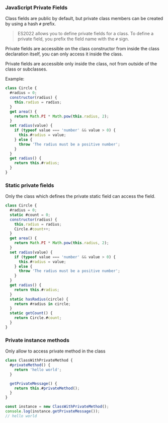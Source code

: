 ### JavaScript Private Fields
Class fields are public by default, but private class members can be created by using a hash `#` prefix.
> ES2022 allows you to define private fields for a class. To define a private field, you prefix the field name with the `#` sign.

Private fields are accessible on the class constructor from inside the class declaration itself, you can only access it inside the class.

Private fields are accessible only inside the class, not from outside of the class or subclasses.

Example:
```js
class Circle {
  #radius = 0;
  constructor(radius) {
    this.radius = radius;
  }
  get area() {
    return Math.PI * Math.pow(this.radius, 2);
  }
  set radius(value) {
    if (typeof value === 'number' && value > 0) {
      this.#radius = value;
    } else {
      throw 'The radius must be a positive number';
    }
  }
  get radius() {
    return this.#radius;
  }
}
```

### Static private fields

Only the class which defines the private static field can access the field. 
```js
class Circle {
  #radius = 0;
  static #count = 0;
  constructor(radius) {
    this.radius = radius;
    Circle.#count++;
  }
  get area() {
    return Math.PI * Math.pow(this.radius, 2);
  }
  set radius(value) {
    if (typeof value === 'number' && value > 0) {
      this.#radius = value;
    } else {
      throw 'The radius must be a positive number';
    }
  }
  get radius() {
    return this.#radius;
  }
  static hasRadius(circle) {
    return #radius in circle;
  }
  static getCount() {
    return Circle.#count;
  }
}
```

### Private instance methods
Only allow to access private method in the class
```js
class ClassWithPrivateMethod {
  #privateMethod() {
    return 'hello world';
  }

  getPrivateMessage() {
    return this.#privateMethod();
  }
}

const instance = new ClassWithPrivateMethod();
console.log(instance.getPrivateMessage());
// hello world
```

